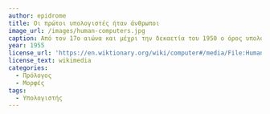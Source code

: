 ```yaml
---
author: epidrome
title: Οι πρώτοι υπολογιστές ήταν άνθρωποι 
image_url: /images/human-computers.jpg
caption: Από τον 17ο αιώνα και μέχρι την δεκαετία του 1950 ο όρος υπολογιστής αναφέρεται σε έναν άνθρωπο που κάνει υπολογισμούς για να ετοιμάσει τριγωνομετρικούς και λογαριθμικούς πίνακες, οι οποίοι χρησιμοποιούνταν ευρέως στην ναυτική πλοήγηση. Με την εμφάνιση των πρώτων ηλεκτρονικών και λίγο μετά ψηφιακών υπολογιστών η χρήση του όρου άλλαξε για να αναφέρεται πλέον σε συσκευές και όχι σε ανθρώπους. 
year: 1955 
license_url: 'https://en.wiktionary.org/wiki/computer#/media/File:Human_computers_-_Jet_Propulsion_Laboratory_employees.jpg' 
license_text: wikimedia
categories:
  - Πρόλογος 
  - Μορφές 
tags:
  - Υπολογιστής 
---
```

